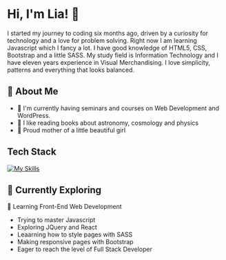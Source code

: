 

# Hi, I'm Lia! 👋

I started my journey to coding six months ago, driven by a curiosity for technology and a love for problem solving. Right now I am  learning Javascript which I fancy a lot. I have good knowledge of HTML5, CSS, Bootstrap and a little SASS. My study field is Information Technology and I have eleven years experience in Visual Merchandising. I love simplicity, patterns and everything that looks balanced. 



## 🚀 About Me

- 🔭 I'm currently having seminars and courses on Web Development and WordPress.
- 📝 I like reading books about astronomy, cosmology and physics
- 💖 Proud mother of a little beautiful girl 


## Tech Stack
[![My Skills](https://skillicons.dev/icons?i=js,html,css,bootstrap,wordpress)](https://skillicons.dev)


## 🌱 Currently Exploring

 🚀 Learning Front-End Web Development
  - Trying to master Javascript
  - Exploring JQuery and React
  - Leaarning how to style pages with SASS
  - Making responsive pages with Bootstrap
  - Eager to reach the level of Full Stack Developer 

 




